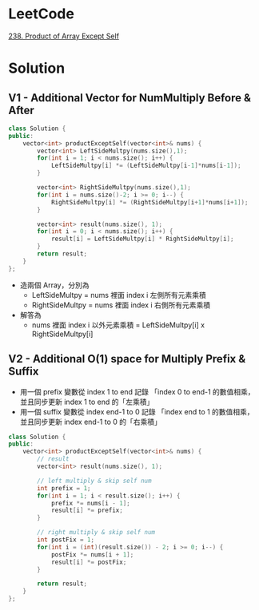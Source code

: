 # LeetCode
[238. Product of Array Except Self](https://leetcode.com/problems/product-of-array-except-self/)

# Solution
## V1 - Additional Vector for NumMultiply Before & After
```Cpp
class Solution {
public:
    vector<int> productExceptSelf(vector<int>& nums) {
        vector<int> LeftSideMultpy(nums.size(),1);
        for(int i = 1; i < nums.size(); i++) {
            LeftSideMultpy[i] *= (LeftSideMultpy[i-1]*nums[i-1]);
        }

        vector<int> RightSideMultpy(nums.size(),1);
        for(int i = nums.size()-2; i >= 0; i--) {
            RightSideMultpy[i] *= (RightSideMultpy[i+1]*nums[i+1]);
        }

        vector<int> result(nums.size(), 1);
        for(int i = 0; i < nums.size(); i++) {
            result[i] = LeftSideMultpy[i] * RightSideMultpy[i];
        }
        return result;
    }
};
```
- 造兩個 Array，分別為
	- LeftSideMultpy = nums 裡面 index i 左側所有元素乘積
	- RightSideMultpy = nums 裡面 index i 右側所有元素乘積
- 解答為
	- nums 裡面 index i 以外元素乘積 = LeftSideMultpy[i] x RightSideMultpy[i]

## V2 - Additional O(1) space for Multiply Prefix & Suffix
- 用一個 prefix 變數從 index 1 to end 記錄 「index 0 to end-1 的數值相乘，並且同步更新 index 1 to end 的「左乘積」
- 用一個 suffix 變數從 index end-1 to 0 記錄 「index end to 1 的數值相乘，並且同步更新 index end-1 to 0 的「右乘積」
```Cpp
class Solution {
public:
    vector<int> productExceptSelf(vector<int>& nums) {
        // result
        vector<int> result(nums.size(), 1);

        // left multiply & skip self num
        int prefix = 1;
        for(int i = 1; i < result.size(); i++) {
            prefix *= nums[i - 1];
            result[i] *= prefix;
        }

        // right multiply & skip self num
        int postFix = 1;
        for(int i = (int)(result.size()) - 2; i >= 0; i--) {
            postFix *= nums[i + 1];
            result[i] *= postFix;
        }

        return result;
    }
};
```